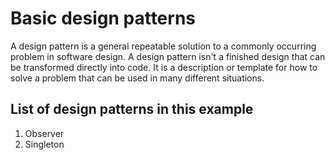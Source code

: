 # Basic design patterns
A design pattern is a general repeatable solution to a commonly occurring problem in software design. A design pattern isn't a finished design that can be transformed directly into code. It is a description or template for how to solve a problem that can be used in many different situations.



## List of design patterns in this example
1. Observer
2. Singleton